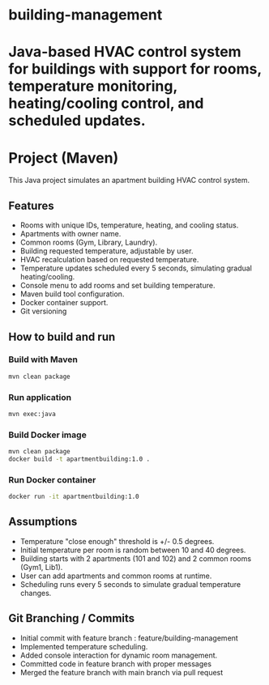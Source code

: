 # building-management
Java-based HVAC control system for buildings with support for rooms, temperature monitoring, heating/cooling control, and scheduled updates.
=======
# Project (Maven)
This Java project simulates an apartment building HVAC control system.

## Features
- Rooms with unique IDs, temperature, heating, and cooling status.
- Apartments with owner name.
- Common rooms (Gym, Library, Laundry).
- Building requested temperature, adjustable by user.
- HVAC recalculation based on requested temperature.
- Temperature updates scheduled every 5 seconds, simulating gradual heating/cooling.
- Console menu to add rooms and set building temperature.
- Maven build tool configuration.
- Docker container support.
- Git versioning

## How to build and run

### Build with Maven
```bash
mvn clean package
```

### Run application
```bash
mvn exec:java
```

### Build Docker image
```bash
mvn clean package
docker build -t apartmentbuilding:1.0 .
```

### Run Docker container
```bash
docker run -it apartmentbuilding:1.0
```

## Assumptions
- Temperature "close enough" threshold is +/- 0.5 degrees.
- Initial temperature per room is random between 10 and 40 degrees.
- Building starts with 2 apartments (101 and 102) and 2 common rooms (Gym1, Lib1).
- User can add apartments and common rooms at runtime.
- Scheduling runs every 5 seconds to simulate gradual temperature changes.

## Git Branching / Commits
- Initial commit with feature branch : feature/building-management
- Implemented temperature scheduling.
- Added console interaction for dynamic room management.
- Committed code in feature branch with proper messages
- Merged the feature branch with main branch via pull request
